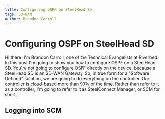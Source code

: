 ```yaml
---
title: Configuring OSPF on SteelHead SD
tags: SD-WAN
author: Brandon Carroll
---
```


# Configuring OSPF on SteelHead SD

Hi there.  I'm Brandon Carroll, one of the Technical Evangelists at Riverbed.  In this post I'm going to show you how to configure OSPF on a SteelHead SD.  You're not going to configure OSPF directly on the device, because a SteelHead SD is an SD-WAN Gateway.  So, in true form for a "Software Defined" solution, we are going to do everything on the controller.  Our controller is cloud-based more than 90% of the time.  Rather than refer to it as a controller, I'm going to refer to it as SteelConnect Manager, or SCM for short.

## Logging into SCM

